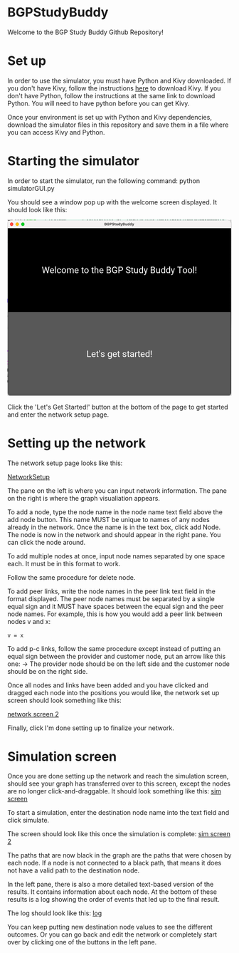 # BGPStudyBuddy
Welcome to the BGP Study Buddy Github Repository!

# Set up
In order to use the simulator, you must have Python and Kivy downloaded. If you don't have Kivy, follow the instructions [here](https://kivy.org/doc/stable/gettingstarted/installation.html#install-python) to download Kivy. If you don't have Python, follow the instructions at the same link to download Python. You will need to have python before you can get Kivy.

Once your environment is set up with Python and Kivy dependencies, download the simulator files in this repository and save them in a file where you can access Kivy and Python.

# Starting the simulator
In order to start the simulator, run the following command: 
    python simulatorGUI.py

You should see a window pop up with the welcome screen displayed. It should look like this:

![Image of WelcomeScreen](https://github.com/jessram98/BGPStudyBuddy_/blob/e6a8f3b0fb48085f84937f1a74d667c1bfca934d/WelcomeScreen.png)

Click the 'Let's Get Started!' button at the bottom of the page to get started and enter the network setup page.

# Setting up the network
The network setup page looks like this: 

[NetworkSetup](https://github.com/jessram98/BGPStudyBuddy_/blob/c511cbff185eb64d15ddb5bdaf4b5c1c746395df/NetworkSetupScreen.png)

The pane on the left is where you can input network information. The pane on the right is where the graph visualiation appears.

To add a node, type the node name in the node name text field above the add node button. This name MUST be unique to names of any nodes already in the network. Once the name is in the text box, click add Node. The node is now in the network and should appear in the right pane. You can click the node around.

To add multiple nodes at once, input node names separated by one space each. It must be in this format to work.

Follow the same procedure for delete node.

To add peer links, write the node names in the peer link text field in the format displayed. The peer node names must be separated by a single equal sign and it MUST have spaces between the equal sign and the peer node names. For example, this is how you would add a peer link between nodes v and x:

    v = x
    
To add p-c links, follow the same procedure except instead of putting an equal sign between the provider and customer node, put an arrow like this one: ->  The provider node should be on the left side and the customer node should be on the right side.

Once all nodes and links have been added and you have clicked and dragged each node into the positions you would like, the network set up screen should look something like this:

[network screen 2](https://github.com/jessram98/BGPStudyBuddy_/blob/e94496ba0f711a22cec44a31f5a5fc34358a225f/NetworkSetupScreenWithNetwork.png)

Finally, click I'm done setting up to finalize your network.

# Simulation screen
Once you are done setting up the network and reach the simulation screen, should see your graph has transferred over to this screen, except the nodes are no longer click-and-draggable. It should look something like this:
[sim screen](https://github.com/jessram98/BGPStudyBuddy_/blob/a28a6e7c3b04ae61457917a6487ef3fdfb34e50a/SimulationScreenInit.png)

To start a simulation, enter the destination node name into the text field and click simulate. 

The screen should look like this once the simulation is complete:
[sim screen 2](https://github.com/jessram98/BGPStudyBuddy_/blob/e94496ba0f711a22cec44a31f5a5fc34358a225f/SimulationScreenResults.png)

The paths that are now black in the graph are the paths that were chosen by each node. If a node is not connected to a black path, that means it does not have a valid path to the destination node.

In the left pane, there is also a more detailed text-based version of the results. It contains information about each node. At the bottom of these results is a log showing the order of events that led up to the final result. 

The log should look like this: 
[log](https://github.com/jessram98/BGPStudyBuddy_/blob/e94496ba0f711a22cec44a31f5a5fc34358a225f/SimulationScreenWithResults.png)

You can keep putting new destination node values to see the different outcomes. Or you can go back and edit the network or completely start over by clicking one of the buttons in the left pane.


